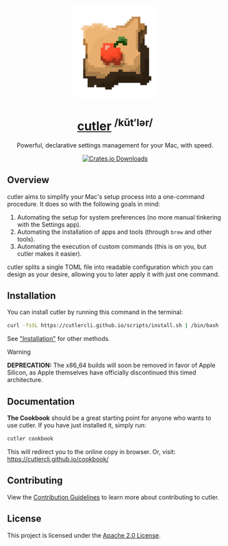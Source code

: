 <!-- SPDX-License-Identifier: Apache-2.0 -->

<div align="center">

<img src="assets/logo.png" width="200px">

# <a href="https://cutlercli.github.io/">cutler</a> <sup>/kŭt′lər/</sup>

Powerful, declarative settings management for your Mac, with speed.

[![Crates.io Downloads](https://img.shields.io/crates/d/cutler?style=social&logo=Rust)](https://crates.io/crates/cutler)

</div>

## Overview

cutler aims to simplify your Mac's setup process into a one-command procedure. It does so with the following goals in mind:

1. Automating the setup for system preferences (no more manual tinkering with the Settings app).
2. Automating the installation of apps and tools (through `brew` and other tools).
3. Automating the execution of custom commands (this is on you, but cutler makes it easier).

cutler splits a single TOML file into readable configuration which you can design as your desire, allowing you to
later apply it with just one command.

## Installation

You can install cutler by running this command in the terminal:

```bash
curl -fsSL https://cutlercli.github.io/scripts/install.sh | /bin/bash
```

See ["Installation"](https://cutlercli.github.io/cookbook/installation.html) for other methods.

> [!WARNING]
> **DEPRECATION:** The x86_64 builds will soon be removed in favor of Apple Silicon, as Apple themselves have officially discontinued this timed architecture.

## Documentation

**The Cookbook** should be a great starting point for anyone who wants to use cutler. If you have just installed it, simply run:

```bash
cutler cookbook
```

This will redirect you to the online copy in browser. Or, visit: https://cutlercli.github.io/cookbook/

## Contributing

View the [Contribution Guidelines](https://cutlercli.github.io/cookbook/contributing.html) to learn more about contributing to cutler.

## License

This project is licensed under the [Apache 2.0 License](https://github.com/cutlerCLI/cutler/blob/master/LICENSE.md).
